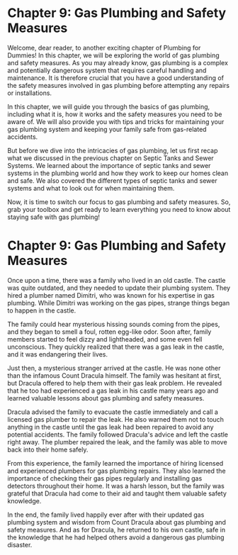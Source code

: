 # Chapter 9: Gas Plumbing and Safety Measures

Welcome, dear reader, to another exciting chapter of Plumbing for Dummies! In this chapter, we will be exploring the world of gas plumbing and safety measures. As you may already know, gas plumbing is a complex and potentially dangerous system that requires careful handling and maintenance. It is therefore crucial that you have a good understanding of the safety measures involved in gas plumbing before attempting any repairs or installations.

In this chapter, we will guide you through the basics of gas plumbing, including what it is, how it works and the safety measures you need to be aware of. We will also provide you with tips and tricks for maintaining your gas plumbing system and keeping your family safe from gas-related accidents.

But before we dive into the intricacies of gas plumbing, let us first recap what we discussed in the previous chapter on Septic Tanks and Sewer Systems. We learned about the importance of septic tanks and sewer systems in the plumbing world and how they work to keep our homes clean and safe. We also covered the different types of septic tanks and sewer systems and what to look out for when maintaining them.

Now, it is time to switch our focus to gas plumbing and safety measures. So, grab your toolbox and get ready to learn everything you need to know about staying safe with gas plumbing!
# Chapter 9: Gas Plumbing and Safety Measures

Once upon a time, there was a family who lived in an old castle. The castle was quite outdated, and they needed to update their plumbing system. They hired a plumber named Dimitri, who was known for his expertise in gas plumbing. While Dimitri was working on the gas pipes, strange things began to happen in the castle.

The family could hear mysterious hissing sounds coming from the pipes, and they began to smell a foul, rotten egg-like odor. Soon after, family members started to feel dizzy and lightheaded, and some even fell unconscious. They quickly realized that there was a gas leak in the castle, and it was endangering their lives.

Just then, a mysterious stranger arrived at the castle. He was none other than the infamous Count Dracula himself. The family was hesitant at first, but Dracula offered to help them with their gas leak problem. He revealed that he too had experienced a gas leak in his castle many years ago and learned valuable lessons about gas plumbing and safety measures.

Dracula advised the family to evacuate the castle immediately and call a licensed gas plumber to repair the leak. He also warned them not to touch anything in the castle until the gas leak had been repaired to avoid any potential accidents. The family followed Dracula's advice and left the castle right away. The plumber repaired the leak, and the family was able to move back into their home safely.

From this experience, the family learned the importance of hiring licensed and experienced plumbers for gas plumbing repairs. They also learned the importance of checking their gas pipes regularly and installing gas detectors throughout their home. It was a harsh lesson, but the family was grateful that Dracula had come to their aid and taught them valuable safety knowledge.

In the end, the family lived happily ever after with their updated gas plumbing system and wisdom from Count Dracula about gas plumbing and safety measures. And as for Dracula, he returned to his own castle, safe in the knowledge that he had helped others avoid a dangerous gas plumbing disaster.